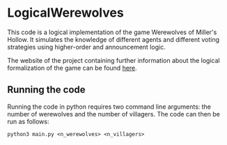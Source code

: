 # LogicalWerewolves

This code is a logical implementation of the game Werewolves of Miller's Hollow. It simulates the knowledge of different agents and different voting strategies using higher-order and announcement logic. 

The website of the project containing further information about the logical formalization of the game can be found [here](https://mau-p.github.io/LogicalWerewolves/ "Visit project site").

## Running the code

Running the code in python requires two command line arguments: the number of werewolves and the number of villagers. The code can then be run as follows:

```
python3 main.py <n_werewolves> <n_villagers>
```
